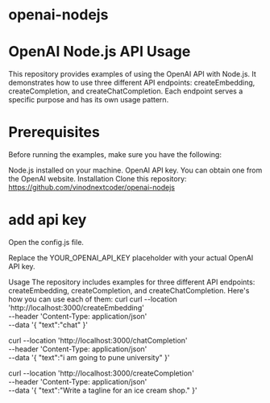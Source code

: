 # openai-nodejs

# OpenAI Node.js API Usage
This repository provides examples of using the OpenAI API with Node.js. It demonstrates how to use three different API endpoints: createEmbedding, createCompletion, and createChatCompletion. Each endpoint serves a specific purpose and has its own usage pattern.

# Prerequisites
Before running the examples, make sure you have the following:

Node.js installed on your machine.
OpenAI API key. You can obtain one from the OpenAI website.
Installation
Clone this repository: https://github.com/vinodnextcoder/openai-nodejs

# add api key

Open the config.js file.

Replace the YOUR_OPENAI_API_KEY placeholder with your actual OpenAI API key.

Usage
The repository includes examples for three different API endpoints: createEmbedding, createCompletion, and createChatCompletion. Here's how you can use each of them:
curl 
curl --location 'http://localhost:3000/createEmbedding' \
--header 'Content-Type: application/json' \
--data '{
    "text":"chat"
}'

curl --location 'http://localhost:3000/chatCompletion' \
--header 'Content-Type: application/json' \
--data '{
    "text":"i am going to pune university"
}'

curl --location 'http://localhost:3000/createCompletion' \
--header 'Content-Type: application/json' \
--data '{
    "text":"Write a tagline for an ice cream shop."
}'